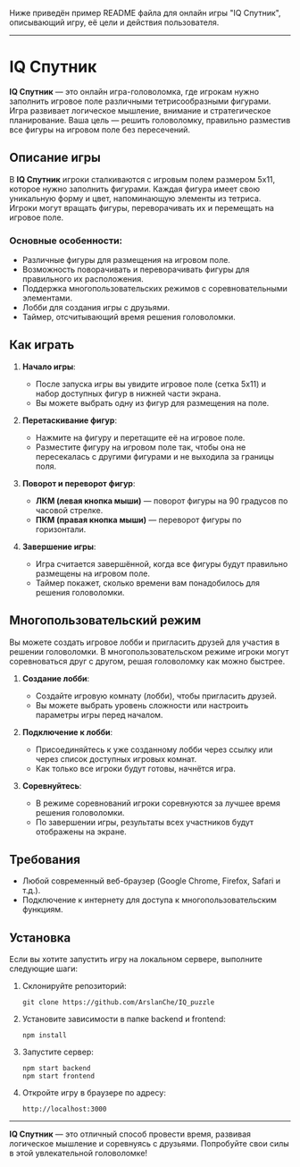 Ниже приведён пример README файла для онлайн игры "IQ Спутник", описывающий игру, её цели и действия пользователя.

---

# IQ Спутник

**IQ Спутник** — это онлайн игра-головоломка, где игрокам нужно заполнить игровое поле различными тетрисообразными фигурами. Игра развивает логическое мышление, внимание и стратегическое планирование. Ваша цель — решить головоломку, правильно разместив все фигуры на игровом поле без пересечений.

## Описание игры

В **IQ Спутник** игроки сталкиваются с игровым полем размером 5x11, которое нужно заполнить фигурами. Каждая фигура имеет свою уникальную форму и цвет, напоминающую элементы из тетриса. Игроки могут вращать фигуры, переворачивать их и перемещать на игровое поле.

### Основные особенности:
- Различные фигуры для размещения на игровом поле.
- Возможность поворачивать и переворачивать фигуры для правильного их расположения.
- Поддержка многопользовательских режимов с соревновательными элементами.
- Лобби для создания игры с друзьями.
- Таймер, отсчитывающий время решения головоломки.

## Как играть

1. **Начало игры**:
    - После запуска игры вы увидите игровое поле (сетка 5x11) и набор доступных фигур в нижней части экрана.
    - Вы можете выбрать одну из фигур для размещения на поле.

2. **Перетаскивание фигур**:
    - Нажмите на фигуру и перетащите её на игровое поле.
    - Разместите фигуру на игровом поле так, чтобы она не пересекалась с другими фигурами и не выходила за границы поля.

3. **Поворот и переворот фигур**:
    - **ЛКМ (левая кнопка мыши)** — поворот фигуры на 90 градусов по часовой стрелке.
    - **ПКМ (правая кнопка мыши)** — переворот фигуры по горизонтали.

4. **Завершение игры**:
    - Игра считается завершённой, когда все фигуры будут правильно размещены на игровом поле.
    - Таймер покажет, сколько времени вам понадобилось для решения головоломки.

## Многопользовательский режим

Вы можете создать игровое лобби и пригласить друзей для участия в решении головоломки. В многопользовательском режиме игроки могут соревноваться друг с другом, решая головоломку как можно быстрее.

1. **Создание лобби**:
    - Создайте игровую комнату (лобби), чтобы пригласить друзей.
    - Вы можете выбрать уровень сложности или настроить параметры игры перед началом.

2. **Подключение к лобби**:
    - Присоединяйтесь к уже созданному лобби через ссылку или через список доступных игровых комнат.
    - Как только все игроки будут готовы, начнётся игра.

3. **Соревнуйтесь**:
    - В режиме соревнований игроки соревнуются за лучшее время решения головоломки.
    - По завершении игры, результаты всех участников будут отображены на экране.

## Требования

- Любой современный веб-браузер (Google Chrome, Firefox, Safari и т.д.).
- Подключение к интернету для доступа к многопользовательским функциям.

## Установка

Если вы хотите запустить игру на локальном сервере, выполните следующие шаги:

1. Склонируйте репозиторий:
   ```
   git clone https://github.com/ArslanChe/IQ_puzzle
   ```

2. Установите зависимости в папке backend и frontend:
   ```
   npm install
   ```

3. Запустите сервер:
   ```
   npm start backend
   npm start frontend
   ```

4. Откройте игру в браузере по адресу:
   ```
   http://localhost:3000
   ```

---

**IQ Спутник** — это отличный способ провести время, развивая логическое мышление и соревнуясь с друзьями. Попробуйте свои силы в этой увлекательной головоломке!